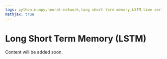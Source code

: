 ```yaml
---
tags: python,numpy,neural-network,long short term memory,LSTM,time series prediction
mathjax: true
---
```

# Long Short Term Memory (LSTM)

Content will be added soon.


